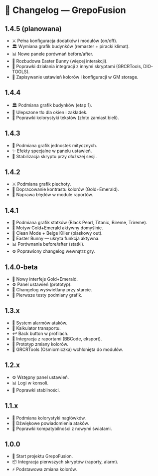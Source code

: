 # 📜 Changelog — GrepoFusion

## 1.4.5 (planowana)
- ⚔️ Pełna konfiguracja dodatków i modułów (on/off).
- 🏛️ Wymiana grafik budynków (remaster + piracki klimat).
- 📊 Nowe panele porównań before/after.
- 🐇 Rozbudowa Easter Bunny (więcej interakcji).
- 🔧 Poprawki działania integracji z innymi skryptami (GRCRTools, DIO-TOOLS).
- 💾 Zapisywanie ustawień kolorów i konfiguracji w GM storage.

## 1.4.4
- 🏛️ Podmiana grafik budynków (etap 1).
- 🎨 Ulepszone tło dla okien i zakładek.
- 🐛 Poprawki kolorystyki tekstów (złoto zamiast bieli).

## 1.4.3
- 🐉 Podmiana grafik jednostek mitycznych.
- ✨ Efekty specjalne w panelu ustawień.
- 🐛 Stabilizacja skryptu przy dłuższej sesji.

## 1.4.2
- ⚔️ Podmiana grafik piechoty.
- 🎨 Dopracowanie kontrastu kolorów (Gold+Emerald).
- 🐛 Naprawa błędów w module raportów.

## 1.4.1
- 🚢 Podmiana grafik statków (Black Pearl, Titanic, Bireme, Trireme).
- 🎨 Motyw Gold+Emerald aktywny domyślnie.
- 🧹 Clean Mode + Beige Killer (piaskowy out).
- 🐇 Easter Bunny — ukryta funkcja aktywna.
- 📊 Porównania before/after (statki).
- ⚙️ Poprawiony changelog wewnątrz gry.

## 1.4.0-beta
- 🎨 Nowy interfejs Gold+Emerald.
- ⚙️ Panel ustawień (prototyp).
- 📜 Changelog wyświetlany przy starcie.
- 🐛 Pierwsze testy podmiany grafik.

## 1.3.x
- 🔔 System alarmów ataków.
- 🚚 Kalkulator transportu.
- ↩️ Back button w profilach.
- 📝 Integracja z raportami (BBCode, eksport).
- 🎨 Prototyp zmiany kolorów.
- 🐙 GRCRTools (Ośmiorniczka) wchłonięta do modułów.

## 1.2.x
- ⚙️ Wstępny panel ustawień.
- 📊 Logi w konsoli.
- 🐛 Poprawki stabilności.

## 1.1.x
- 🎨 Podmiana kolorystyki nagłówków.
- 🔔 Dźwiękowe powiadomienia ataków.
- 🐛 Poprawki kompatybilności z nowymi światami.

## 1.0.0
- 🎉 Start projektu GrepoFusion.
- 📦 Integracja pierwszych skryptów (raporty, alarm).
- ⚡ Podstawowa zmiana kolorów.
